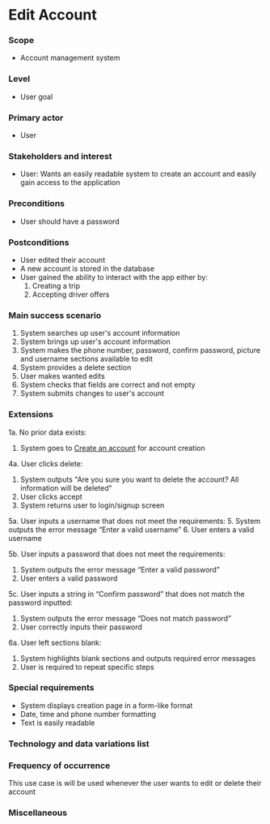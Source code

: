 # Edit Account

### Scope
* Account management system

### Level
* User goal

### Primary actor
* User

### Stakeholders and interest
* User: Wants an easily readable system to create an account and easily gain access to the application

### Preconditions
* User should have a password

### Postconditions
* User edited their account
* A new account is stored in the database
* User gained the ability to interact with the app either by:
    1. Creating a trip
    2. Accepting driver offers

### Main success scenario
1. System searches up user's account information
2. System brings up user's account information
3. System makes the phone number, password, confirm password, picture and username sections available to edit
4. System provides a delete section
5. User makes wanted edits
6. System checks that fields are correct and not empty
7. System submits changes to user's account

### Extensions
1a. No prior data exists:
1. System goes to <ins>Create an account</ins> for account creation

4a. User clicks delete:
1. System outputs "Are you sure you want to delete the account? All information will be deleted"
2. User clicks accept
3. System returns user to login/signup screen

5a. User inputs a username that does not meet the requirements:
5. System outputs the error message “Enter a valid username”
6. User enters a valid username

5b. User inputs a password that does not meet the requirements:
1. System outputs the error message “Enter a valid password”
2. User enters a valid password

5c. User inputs a string in “Confirm password” that does not match the password inputted:
1. System outputs the error message “Does not match password”
2. User correctly inputs their password

6a. User left sections blank:
1. System highlights blank sections and outputs required error messages
2. User is required to repeat specific steps
### Special requirements
* System displays creation page in a form-like format
* Date, time and phone number formatting
* Text is easily readable

### Technology and data variations list

### Frequency of occurrence
This use case is will be used whenever the user wants to edit or delete their account

### Miscellaneous
